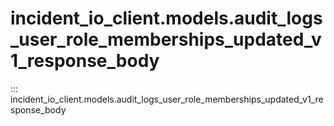 # incident_io_client.models.audit_logs_user_role_memberships_updated_v1_response_body

::: incident_io_client.models.audit_logs_user_role_memberships_updated_v1_response_body
